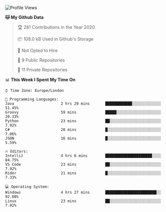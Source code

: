 <!--START_SECTION:waka-->
![Profile Views](http://img.shields.io/badge/Profile%20Views-0-blue)

**🐱 My Github Data** 

> 🏆 281 Contributions in the Year 2020
 > 
> 📦 108.0 kB Used in Github's Storage 
 > 
> 🚫 Not Opted to Hire
 > 
> 📜 9 Public Repositories
 > 
> 🔑 11 Private Repositories 

📊 **This Week I Spent My Time On** 

```text
⌚︎ Time Zone: Europe/London

💬 Programming Languages: 
Java                     2 hrs 29 mins       ████████████░░░░░░░░░░░░░   51.45% 
Groovy                   59 mins             █████░░░░░░░░░░░░░░░░░░░░   20.33% 
Python                   23 mins             ██░░░░░░░░░░░░░░░░░░░░░░░   7.92% 
C#                       20 mins             █░░░░░░░░░░░░░░░░░░░░░░░░   7.06% 
JSON                     16 mins             █░░░░░░░░░░░░░░░░░░░░░░░░   5.59%

🔥 Editors: 
IntelliJ                 4 hrs 6 mins        █████████████████████░░░░   84.75% 
VS Code                  23 mins             ██░░░░░░░░░░░░░░░░░░░░░░░   7.92% 
Rider                    21 mins             █░░░░░░░░░░░░░░░░░░░░░░░░   7.33%

💻 Operating System: 
Windows                  4 hrs 27 mins       ███████████████████████░░   92.08% 
Linux                    23 mins             ██░░░░░░░░░░░░░░░░░░░░░░░   7.92%

```


<!--END_SECTION:waka-->